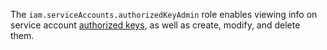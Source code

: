 The `iam.serviceAccounts.authorizedKeyAdmin` role enables viewing info on service account [authorized keys](../../../iam/concepts/authorization/key.md), as well as create, modify, and delete them.